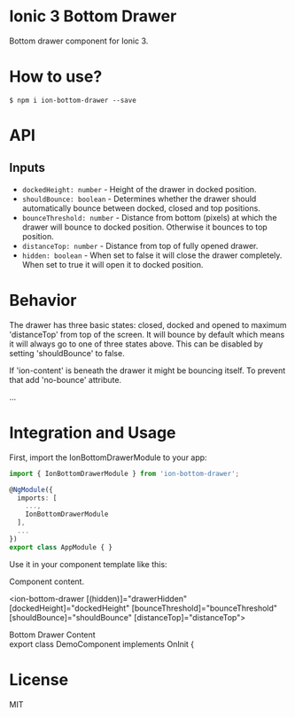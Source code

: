# Ionic 3 Bottom Drawer

Bottom drawer component for Ionic 3.

# How to use?

```
$ npm i ion-bottom-drawer --save
```

# API

## Inputs

  - `dockedHeight: number` - Height of the drawer in docked position.
  - `shouldBounce: boolean` - Determines whether the drawer should automatically bounce between docked, closed and top positions.
  - `bounceThreshold: number` - Distance from bottom (pixels) at which the drawer will bounce to docked position. Otherwise it bounces to top position.
  - `distanceTop: number` - Distance from top of fully opened drawer.
  - `hidden: boolean` - When set to false it will close the drawer completely. When set to true it will open it to docked position.

# Behavior
The drawer has three basic states: closed, docked and opened to maximum 'distanceTop' from top of the screen. It will bounce by default which means it will always go to one of three states above. This can be disabled by setting 'shouldBounce' to false.

If 'ion-content' is beneath the drawer it might be bouncing itself. To prevent that add 'no-bounce' attribute.

<ion-content padding no-bounce>
...
</ion-content>

# Integration and Usage
First, import the IonBottomDrawerModule to your app:

```typescript
import { IonBottomDrawerModule } from 'ion-bottom-drawer';

@NgModule({
  imports: [
    ...,
    IonBottomDrawerModule
  ],
  ...
})
export class AppModule { }
```

Use it in your component template like this:

<ion-content no-bounce>Component content.<ion-content>

<ion-bottom-drawer [(hidden)]="drawerHidden" [dockedHeight]="dockedHeight" [bounceThreshold]="bounceThreshold" [shouldBounce]="shouldBounce"
  [distanceTop]="distanceTop">
  <div class="drawer-content">
    Bottom Drawer Content
  </div>
</ion-bottom-drawer>
export class DemoComponent implements OnInit {


# License

MIT
